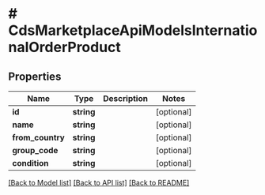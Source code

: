 # # CdsMarketplaceApiModelsInternationalOrderProduct

## Properties

Name | Type | Description | Notes
------------ | ------------- | ------------- | -------------
**id** | **string** |  | [optional]
**name** | **string** |  | [optional]
**from_country** | **string** |  | [optional]
**group_code** | **string** |  | [optional]
**condition** | **string** |  | [optional]

[[Back to Model list]](../../README.md#models) [[Back to API list]](../../README.md#endpoints) [[Back to README]](../../README.md)
